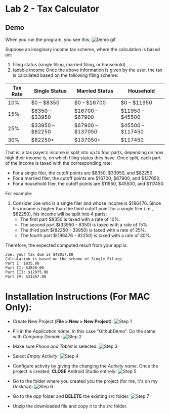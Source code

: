 # Lab 2 - Tax Calculator

## Demo
When you run the program, you see this:
![Demo gif](https://imgur.com/EtcZAWy.gif)

Suppose an imaginary income tax scheme, where the calculation is based on:
1. filing status (single filing, married filing, or household)
2. taxable income
Once the above information is given by the user, the tax is calculated based on the following filing scheme:


|  Tax Rate | Single Status   | Married Status   | Household |     
|---|---|---|---|
| 10%  |  $0 – $8350 |  $0 – $16700 | $0 – $11950  |
| 15%   | $8350 – $33950  |  $16700 – $67900 | $11950 – $45500  |   |
| 25%  |  $33950 – $82250 |  $67900 – $137050 |  $45500 – $117450 |   |
| 30%  | $82250+  |   $137050+|  $117450 |   |

That is, a tax payer’s income is split into up to four parts, depending on how high their income is, on
which filing status they have. Once split, each part of the income is taxed with the corresponding rate:
- For a single filer, the cutoff points are $8350, $33950, and $82250.
- For a married filer, the cutoff points are $16700, $67900, and $137050.
- For a household filer, the cutoff points are $11950, $45500, and $117450.

For example:
1. Consider Joe who is a single filer and whose income is $186476. Since his income is higher than the
third cutoff point for a single filer (i.e., $82250), his income will be split into 4 parts:
    - The first part $8350 is taxed with a rate of 10%.
    - The second part $(33950 - 8350) is taxed with a rate of 15%.
    - The third part $(82250 - 33950) is taxed with a rate of 25%.
    - The fourth part $(186476 - 82250) is taxed with a rate of 30%.

Therefore, the expected computed result from your app is:
```
Joe, your tax due is $48017.80
Calculation is based on the scheme of Single Filing:
Part I: $835.00
Part II: $3840.00
Part III: $12075.00
Part IV: $31267.80
```
# Installation Instructions (For MAC Only): 


  - Create New Project (**File > New > New Project**):
   ![Step 1](https://imgur.com/97hJKuS.png)
- Fill in the *Application name*; in this case "GithubDemo". Do the same with *Company Domain*:
 ![Step 2](https://imgur.com/9cfVSjz.png)
- Make sure *Phone and Tablet* is selected:
 ![Step 3](https://imgur.com/1wNcsMH.png)

- Select *Empty Activity*:
 ![Step 4](https://imgur.com/rFIUF4E.png)
- Configure activity by giving the changing the *Activity name*. Once the project is created, **CLOSE** Android Studio entirely:
 ![Step 5](https://imgur.com/B8RC5vc.png)
-  Go to the folder where you created you the project (for me, it's on my *Desktop*):
 ![Step 6](https://imgur.com/1mwvudb.png)
- Go to the *app* folder and **DELETE** the existing *src* folder:
 ![Step 7](https://imgur.com/W17yGSX.png)
- Unzip the downloaded file and copy it to the *src* folder.  


